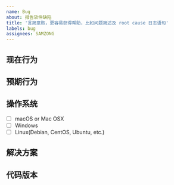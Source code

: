 ```yaml
---
name: Bug
about: 报告软件缺陷
title: '言简意赅，更容易获得帮助，比如问题简述及 root cause 日志语句'
labels: bug
assignees: SAMZONG
---
```


## 现在行为

## 预期行为

## 操作系统

- [ ] macOS or Mac OSX
- [ ] Windows
- [ ] Linux(Debian, CentOS, Ubuntu, etc.)

## 解决方案

## 代码版本
<!-- Git commit hash (`git rev-parse HEAD`)，进入代码库并执行 -->

